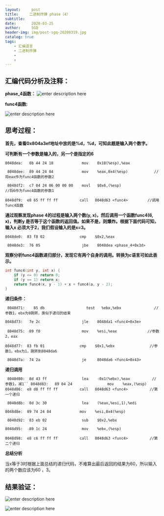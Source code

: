 ```yaml
---
layout:     post
title:     二进制炸弹 phase（4）
subtitle:   
date:       2020-03-25
author:     SGQ
header-img: img/post-sgq-20200319.jpg
catalog: true
tags:
    - 汇编语言
    - 二进制炸弹
    - 
    - 
---
```


## 汇编代码分析及注释：
**phase_4函数：**
![enter description here](https://imgkr.cn-bj.ufileos.com/cc9c5b12-1f5d-4983-ab40-a9be72aa2f08.png)

**func4函数:**

![enter description here](https://imgkr.cn-bj.ufileos.com/78e2868c-b642-4854-acd8-a4dda31064ea.png)

## 思考过程：
**首先，查看0x804a3ef地址中放的是%d，%d，可知此题是输入两个数字。**

**可判断有一个参数是输入的，另一个是指定的6**

`8048dea:	8b 44 24 18          	mov    0x18(%esp),%eax`

` 8048dee:	89 44 24 04          	mov    %eax,0x4(%esp)            //将eax作为func4函数的参数2`

` 8048df2:	c7 04 24 06 00 00 00 	movl   $0x6,(%esp)                //将6作为func4函数的参数1`

 `8048df9:	e8 65 ff ff ff       	call   8048d63 <func4>         //调用func4函数`

**通过观察发现phase 4的过程是输入两个数(y, x)，然后调用一个函数func4(6, x)，判断y 是否等于这个函数的返回值。如果不是，则爆炸。根据下面代码可知，输入x 必须大于2，我们假设输入的是x=3。**

` 8048de0:	83 f8 02             	cmp    $0x2,%eax  `   

` 8048de3:	76 05                	jbe    8048dea <phase_4+0x3d>`

**观察分析func4函数递归部分，发现它有两个自身的调用。转换为c语言可如此表示。**


``` c
int func4(int y, int x) {
    if (y <= 0) return 0;
    if (y == 1) return x;
    return func4(x, y - 1) + x + func4(a, y - 2);
}

```
**递归条件：**

`
8048d71:	85 db                	test   %ebx,%ebx               //参数1，ebx为0跳转，类似于递归的结束`

`
 8048d73:	7e 2c                	jle    8048da1 <func4+0x3e>   `    
 
` 8048d75:	89 f0                	mov    %esi,%eax              //参数2，eax`

` 8048d77:	83 fb 01             	cmp    $0x1,%ebx                //参数1，ebx为1，跳转到8048da6 `

` 8048d7a:	74 2a                	je     8048da6 <func4+0x43>`

**递归调用**

` 8048d80:	8d 43 ff             	lea    -0x1(%ebx),%eax          //参数1，减1``
 8048d83:	89 04 24             	mov    %eax,(%esp)`
` 8048d86:	e8 d8 ff ff ff       	call   8048d63 <func4>          //第一个递归`

` 8048d8b:	8d 3c 30             	lea    (%eax,%esi,1),%edi`

 `8048d8e:	89 74 24 04          	mov    %esi,0x4(%esp)`
 
` 8048d92:	83 eb 02             	sub    $0x2,%ebx`

`8048d95:	89 1c 24             	mov    %ebx,(%esp)`

 `8048d98:	e8 c6 ff ff ff       	call   8048d63 <func4>          //第二个递归`
 
**总结分析**

当x等于3时根据上面总结的递归代码，不难算出最后返回的结果为60，所以输入的两个数应该为60 ，3。

## 结果验证：

![enter description here](https://imgkr.cn-bj.ufileos.com/2dc34541-3ded-432b-98a7-ae6c06cab3dd.png)

![enter description here](https://imgkr.cn-bj.ufileos.com/9aa675d3-551e-4800-8c85-028e49e124e2.png)